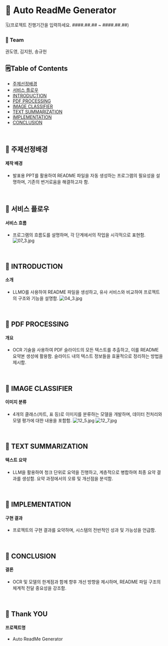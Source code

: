 # 🍊 Auto ReadMe Generator
🗓️(프로젝트 진행기간을 입력하세요. ####.##.## ~ ####.##.##)
### 🚀 Team
권도영, 김지원, 송규헌

## 🗒️Table of Contents
- [주제선정배경](#section_1)
- [서비스 플로우](#section_2)
- [INTRODUCTION](#section_3)
- [PDF PROCESSING](#section_4)
- [IMAGE CLASSIFIER](#section_5)
- [TEXT SUMMARIZATION](#section_6)
- [IMPLEMENTATION](#section_7)
- [CONCLUSION](#section_8)
<br>
<a name='section_1'></a>

## 🔷 주제선정배경

#### 제작 배경

- 발표용 PPT를 활용하여 README 파일을 자동 생성하는 프로그램의 필요성을 설명하며, 기존의 번거로움을 해결하고자 함.

<br>
<a name='section_2'></a>

## 🔷 서비스 플로우

#### 서비스 흐름

- 프로그램의 흐름도를 설명하며, 각 단계에서의 작업을 시각적으로 표현함.
![07_3.jpg](https://github.com/skier-song9/bitamin_auto_readme_generator/images_readme/07_3.jpg)

<br>
<a name='section_3'></a>

## 🔷 INTRODUCTION

#### 소개

- LLMO를 사용하여 README 파일을 생성하고, 유사 서비스와 비교하여 프로젝트의 구조와 기능을 설명함.
![04_3.jpg](https://github.com/skier-song9/bitamin_auto_readme_generator/images_readme/04_3.jpg)

<br>
<a name='section_4'></a>

## 🔷 PDF PROCESSING

#### 개요

- OCR 기술을 사용하여 PDF 슬라이드의 모든 텍스트를 추출하고, 이를 README 요약본 생성에 활용함. 슬라이드 내의 텍스트 정보들을 효율적으로 정리하는 방법을 제시함.

<br>
<a name='section_5'></a>

## 🔷 IMAGE CLASSIFIER

#### 이미지 분류

- 4개의 클래스(차트, 표 등)로 이미지를 분류하는 모델을 개발하며, 데이터 전처리와 모델 평가에 대한 내용을 포함함.
![12_5.jpg](https://github.com/skier-song9/bitamin_auto_readme_generator/images_readme/12_5.jpg)
![12_7.jpg](https://github.com/skier-song9/bitamin_auto_readme_generator/images_readme/12_7.jpg)

<br>
<a name='section_6'></a>

## 🔷 TEXT SUMMARIZATION

#### 텍스트 요약

- LLM을 활용하여 청크 단위로 요약을 진행하고, 계층적으로 병합하여 최종 요약 결과를 생성함. 요약 과정에서의 오류 및 개선점을 분석함.

<br>
<a name='section_7'></a>

## 🔷 IMPLEMENTATION

#### 구현 결과

- 프로젝트의 구현 결과를 요약하며, 시스템의 전반적인 성과 및 가능성을 언급함.

<br>
<a name='section_8'></a>

## 🔷 CONCLUSION

#### 결론

- OCR 및 모델의 한계점과 함께 향후 개선 방향을 제시하며, README 파일 구조의 체계적 전달 중요성을 강조함.

<br>
<a name='section_9'></a>

## 🔷 Thank YOU

#### 프로젝트명

- Auto ReadMe Generator

<br>
